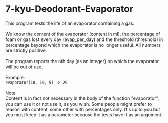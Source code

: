 # 7-kyu-Deodorant-Evaporator
This program tests the life of an evaporator containing a gas.
<br><br>
We know the content of the evaporator (content in ml), the percentage of foam or gas lost every day (evap_per_day) and the threshold (threshold) in percentage beyond which the evaporator is no longer useful. All numbers are strictly positive.
<br><br>
The program reports the nth day (as an integer) on which the evaporator will be out of use.
<br><br>
Example:
<br>
```evaporator(10, 10, 5) -> 29```
<br><br>
Note:
<br>
Content is in fact not necessary in the body of the function "evaporator", you can use it or not use it, as you wish. Some people might prefer to reason with content, some other with percentages only. It's up to you but you must keep it as a parameter because the tests have it as an argument.

